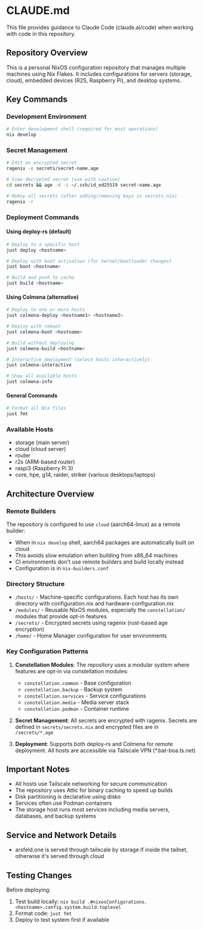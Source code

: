 # CLAUDE.md

This file provides guidance to Claude Code (claude.ai/code) when working with code in this repository.

## Repository Overview

This is a personal NixOS configuration repository that manages multiple machines using Nix Flakes. It includes configurations for servers (storage, cloud), embedded devices (R2S, Raspberry Pi), and desktop systems.

## Key Commands

### Development Environment
```bash
# Enter development shell (required for most operations)
nix develop
```

### Secret Management
```bash
# Edit an encrypted secret
ragenix -e secrets/secret-name.age

# View decrypted secret (use with caution)
cd secrets && age -d -i ~/.ssh/id_ed25519 secret-name.age

# Rekey all secrets (after adding/removing keys in secrets.nix)
ragenix -r
```

### Deployment Commands

#### Using deploy-rs (default)
```bash
# Deploy to a specific host
just deploy <hostname>

# Deploy with boot activation (for kernel/bootloader changes)
just boot <hostname>

# Build and push to cache
just build <hostname>
```

#### Using Colmena (alternative)
```bash
# Deploy to one or more hosts
just colmena-deploy <hostname1> <hostname2>

# Deploy with reboot
just colmena-boot <hostname>

# Build without deploying
just colmena-build <hostname>

# Interactive deployment (select hosts interactively)
just colmena-interactive

# Show all available hosts
just colmena-info
```

#### General Commands
```bash
# Format all Nix files
just fmt
```

### Available Hosts
- storage (main server)
- cloud (cloud server)
- router
- r2s (ARM-based router)
- raspi3 (Raspberry Pi 3)
- core, hpe, g14, raider, striker (various desktops/laptops)

## Architecture Overview

### Remote Builders
The repository is configured to use `cloud` (aarch64-linux) as a remote builder:
- When in `nix develop` shell, aarch64 packages are automatically built on cloud
- This avoids slow emulation when building from x86_64 machines
- CI environments don't use remote builders and build locally instead
- Configuration is in `nix-builders.conf`

### Directory Structure
- `/hosts/` - Machine-specific configurations. Each host has its own directory with configuration.nix and hardware-configuration.nix
- `/modules/` - Reusable NixOS modules, especially the `constellation/` modules that provide opt-in features
- `/secrets/` - Encrypted secrets using ragenix (rust-based age encryption)
- `/home/` - Home Manager configuration for user environments

### Key Configuration Patterns

1. **Constellation Modules**: The repository uses a modular system where features are opt-in via constellation modules:
   - `constellation.common` - Base configuration
   - `constellation.backup` - Backup system
   - `constellation.services` - Service configurations
   - `constellation.media` - Media server stack
   - `constellation.podman` - Container runtime

2. **Secret Management**: All secrets are encrypted with ragenix. Secrets are defined in `secrets/secrets.nix` and encrypted files are in `/secrets/*.age`

3. **Deployment**: Supports both deploy-rs and Colmena for remote deployment. All hosts are accessible via Tailscale VPN (*.bat-boa.ts.net)

## Important Notes

- All hosts use Tailscale networking for secure communication
- The repository uses Attic for binary caching to speed up builds
- Disk partitioning is declarative using disko
- Services often use Podman containers
- The storage host runs most services including media servers, databases, and backup systems

## Service and Network Details

- arsfeld.one is served through tailscale by storage if inside the tailnet, otherwise it's served through cloud

## Testing Changes

Before deploying:
1. Test build locally: `nix build .#nixosConfigurations.<hostname>.config.system.build.toplevel`
2. Format code: `just fmt`
3. Deploy to test system first if available
```